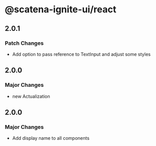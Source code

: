 # @scatena-ignite-ui/react

## 2.0.1

### Patch Changes

- Add option to pass reference to TextInput and adjust some styles

## 2.0.0

### Major Changes

- new Actualization

## 2.0.0

### Major Changes

- Add display name to all components
